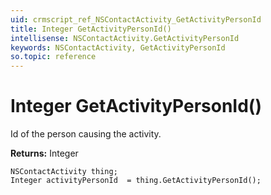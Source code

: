 ```yaml
---
uid: crmscript_ref_NSContactActivity_GetActivityPersonId
title: Integer GetActivityPersonId()
intellisense: NSContactActivity.GetActivityPersonId
keywords: NSContactActivity, GetActivityPersonId
so.topic: reference
---
```


# Integer GetActivityPersonId()

Id of the person causing the activity.

**Returns:** Integer

```crmscript
NSContactActivity thing;
Integer activityPersonId  = thing.GetActivityPersonId();
```

